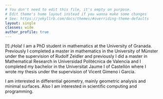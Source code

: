 ```yaml
---
# You don't need to edit this file, it's empty on purpose.
# Edit theme's home layout instead if you wanna make some changes
# See: https://jekyllrb.com/docs/themes/#overriding-theme-defaults
layout: single
classes: wide
author_profile: true
---
```


[!] 
¡Hola! I am a PhD student in mathematics at the University of Granada. Previously I completed a master in mathematics in the University of Münster under the supervision of Rudolf Zeidler and previously I did a master in Mathematical Research in Universidad Politécnica de Valencia and I completed my bachelor in the Universitat Jaume I of Castellón where I wrote my thesis under the supervision of Vicent Gimeno i Garcia. 

I am interested in differential geometry, mainly geometric analysis and minimal surfaces. Also I am interested in scientific computing and programming. 
